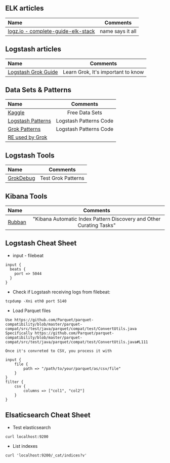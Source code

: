 ## ELK articles

Name | Comments
:------|:------:
[logz.io - complete-guide-elk-stack](https://logz.io/learn/complete-guide-elk-stack) | name says it all

## Logstash articles

Name | Comments
:------|:------:
[Logstash Grok Guide](https://logz.io/blog/logstash-grok) | Learn Grok, It's important to know

## Data Sets & Patterns

Name | Comments
:------|:------:
[Kaggle](https://www.kaggle.com) | Free Data Sets
[Logstash Patterns](https://github.com/logstash-plugins/logstash-patterns-core/tree/master/patterns) | Logstash Patterns Code
[Grok Patterns](https://github.com/logstash-plugins/logstash-patterns-core/blob/master/patterns/grok-patterns) | Logstash Patterns Code
[RE used by Grok](https://github.com/kkos/oniguruma/blob/master/doc/RE) |

## Logstash Tools

Name | Comments
:------|:------:
[GrokDebug](https://grokdebug.herokuapp.com) | Test Grok Patterns

## Kibana Tools

Name | Comments
:------|:------:
[Rubban](https://github.com/sherifabdlnaby/rubban) | "Kibana Automatic Index Pattern Discovery and Other Curating Tasks"


## Logstash Cheat Sheet

* input - filebeat

```
input {
  beats {
    port => 5044
  }
}
```

* Check if Logstash receiving logs from filebeat:

```
tcpdump -Xni eth0 port 5140
```

* Load Parquet files

```
Use https://github.com/Parquet/parquet-compatibility/blob/master/parquet-compat/src/test/java/parquet/compat/test/ConvertUtils.java
Specifically https://github.com/Parquet/parquet-compatibility/blob/master/parquet-compat/src/test/java/parquet/compat/test/ConvertUtils.java#L111

Once it's convreted to CSV, you process it with

input {
    file {
        path => "/path/to/your/parquet/as/csv/file"
    }
}
filter {
    csv {
        columns => ["col1", "col2"]
    }
}
```

## Elsaticsearch Cheat Sheet

* Test elasticsearch

```
curl localhost:9200
```

* List indexes

```
curl 'localhost:9200/_cat/indices?v'
```
